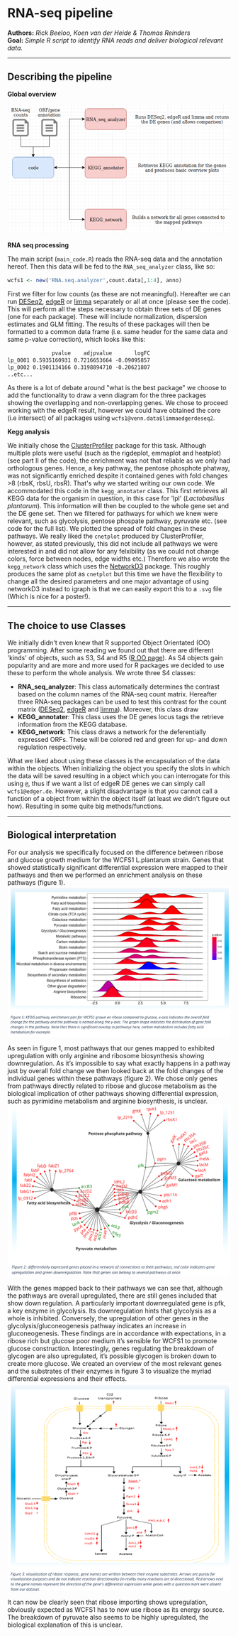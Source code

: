 # RNA-seq pipeline
**Authors:** *Rick Beeloo, Koen van der Heide & Thomas Reinders* <br>
**Goal:** *Simple R script to identify RNA reads and deliver biological relevant data.*

***
## Describing the pipeline
**Global overview**

![flow](images/flow.png)

**RNA seq processing**

The main script (`main_code.R`)  reads the RNA-seq data and the annotation hereof. Then this data will be fed to the `RNA_seq_analyzer` class, like so:
```R
wcfs1 <- new('RNA.seq.analyzer',count.data[,1:4], anno)
```
First we filter for low counts (as these are not meaningful). Hereafter we can run [DESeq2](https://bioconductor.org/packages/release/bioc/html/DESeq2.html), [edgeR](https://bioconductor.org/packages/release/bioc/html/edgeR.html) or [limma](http://bioconductor.org/packages/release/bioc/html/limma.html) separately or all at once (please see the code). This will perform all the steps necessary to obtain three sets of DE genes (one for each package). These will include normalization, dispersion estimates and GLM fitting. The results of these packages will then be formatted to a common data frame (i.e. same header for the same data and same p-value correction), which looks like this:
```
              pvalue    adjpvalue       logFC
lp_0001 0.5935160931 0.7216653664 -0.09095857
lp_0002 0.1901134166 0.3198894710 -0.20621807
..etc...
```
As there is a lot of debate around "what is the best package" we choose to add the functionality to draw a venn diagram for the three packages showing the overlapping and non-overlapping genes. We chose to proceed working with the edgeR result, however we could have obtained the core (i.e intersect) of all packages using `wcfs1@venn.data$limmaedgerdeseq2`. 

**Kegg analysis**

We initially chose the [ClusterProfiler](http://bioconductor.org/packages/release/bioc/html/clusterProfiler.html) package for this task. Although multiple plots were useful (such as the rigdeplot, emmaplot and heatplot) (see part II of the code), the enrichment was not that reliable as we only had orthologous genes. Hence, a key pathway, the pentose phosphote phatway, was not significantly enriched despite it contained genes with fold changes >8 (rbsK, rbsU, rbsR). That's why we started writing our own code. We accommodated this code in the `kegg_annotater` class. This first retrieves all KEGG data for the organism in question, in this case for 'lpl' (*Lactobasillus plantarum*). This information will then be coupled to the whole gene set and the DE gene set. Then we filtered for pathways for which we knew were relevant, such as glycolysis, pentose phospate pathway, pyruvate etc. (see code for the full list). We plotted the spread of fold changes in these pathways. We really liked the `cnetplot` produced by ClusterProfiler, however, as stated previously, this did not include all pathways we were interested in and did not allow for any felxibility (as we could not change colors, force between nodes, edge widths etc.) Therefore we also wrote the `kegg_network` class which uses the [NetworkD3](https://christophergandrud.github.io/networkD3/) package. This roughly produces the same plot as `cnetplot` but this time we have the flexibility to change all the desired parameters and one major advantage of using networkD3 instead to igraph is that we can easily export this to a `.svg` file (Which is nice for a poster!). 

***

## The choice to use Classes
We initially didn't even knew that R supported Object Orientated (OO) programming. After some reading we found out that there are different 'kinds' of objects, such as S3, S4 and R5 ([R OO page](https://www.ebi.ac.uk/seqdb/confluence/pages/viewpage.action?pageId=54652041)). As S4 objects gain popularity and are more and more used for R packages we decided to use these to perform the whole analysis. We wrote three S4 classes:
* **RNA_seq_analyzer**: This class automatically determines the contrast based on the column names of the RNA-seq count matrix. Hereafter three RNA-seq packages can be used to test this contrast for the count matrix ([DESeq2](https://bioconductor.org/packages/release/bioc/html/DESeq2.html), [edgeR](https://bioconductor.org/packages/release/bioc/html/edgeR.html) and [limma](http://bioconductor.org/packages/release/bioc/html/limma.html)). Moreover, this class draw 
* **KEGG_annotater**: This class uses the DE genes locus tags the retrieve information from the KEGG database. 
* **KEGG_network**: This class draws a network for the deferentially expressed ORFs. These will be colored red and green for up- and down regulation respectively. 

What we liked about using these classes is the encapsulation of the data within the objects. When initializing the object you specify the slots in which the data will be saved resulting in a object which you can interrogate for this using `@`, thus if we want a list of edgeR DE genes we can simply call `wcfs1@edger.de`. However, a slight disadvantage is that you cannot call a function of a object from within the object itself (at least we didn't figure out how). Resulting in some quite big methods/functions. 
***

## Biological interpretation
For our analysis we specifically focused on the difference between ribose and glucose growth medium for the WCFS1 L.plantarum strain. Genes that showed statistically significant differential expression were mapped to their pathways and then we performed an enrichment analysis on these pathways (figure 1). 
![Figure1](images/Fig-1.PNG)

As seen in figure 1, most pathways that our genes mapped to exhibited upregulation with only arginine and ribosome biosynthesis showing downregulation. As it’s impossible to say what exactly happens in a pathway just by overall fold change we then looked back at the fold changes of the individual genes within these pathways (figure 2). We chose only genes from pathways directly related to ribose and glucose metabolism as the biological implication of other pathways showing differential expression, such as pyrimidine metabolism and arginine biosynthesis, is unclear. 
![Figure2](images/Fig-2.PNG)

With the genes mapped back to their pathways we can see that, although the pathways are overall upregulated, there are still genes included that show down regulation. A particularly important downregulated gene is pfk, a key enzyme in glycolysis. Its downregulation hints that glycolysis as a whole is inhibited. Conversely, the upregulation of other genes in the glycolysis/gluconeogenesis pathway indicates an increase in gluconeogenesis. These findings are in accordance with expectations, in a ribose rich but glucose poor medium it’s sensible for WCFS1 to promote glucose construction. Interestingly, genes regulating the breakdown of glycogen are also upregulated, it’s possible glycogen is broken down to create more glucose. We created an overview of the most relevant genes and the substrates of their enzymes in figure 3 to visualize the myriad differential expressions and their effects. 
![Figure3](images/Fig-3.PNG)

It can now be clearly seen that ribose importing shows upregulation, obviously expected as WCFS1 has to now use ribose as its energy source. The breakdown of pyruvate also seems to be highly upregulated, the biological explanation of this is unclear.









